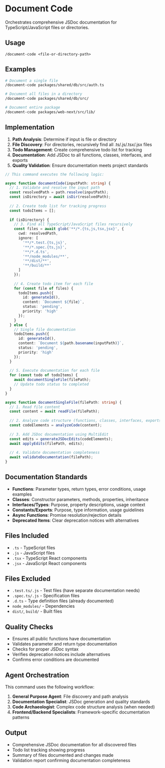 # Document Code

Orchestrates comprehensive JSDoc documentation for TypeScript/JavaScript files or directories.

## Usage

```
/document-code <file-or-directory-path>
```

## Examples

```bash
# Document a single file
/document-code packages/shared/db/src/auth.ts

# Document all files in a directory
/document-code packages/shared/db/src/

# Document entire package
/document-code packages/web-next/src/lib/
```

## Implementation

1. **Path Analysis**: Determine if input is file or directory
2. **File Discovery**: For directories, recursively find all .ts/.js/.tsx/.jsx files
3. **Todo Management**: Create comprehensive todo list for tracking
4. **Documentation**: Add JSDoc to all functions, classes, interfaces, and exports
5. **Quality Validation**: Ensure documentation meets project standards

```typescript
// This command executes the following logic:

async function documentCode(inputPath: string) {
  // 1. Validate and resolve the input path
  const resolvedPath = path.resolve(inputPath);
  const isDirectory = await isDir(resolvedPath);
  
  // 2. Create todo list for tracking progress
  const todoItems = [];
  
  if (isDirectory) {
    // 3. Find all TypeScript/JavaScript files recursively
    const files = await glob('**/*.{ts,js,tsx,jsx}', {
      cwd: resolvedPath,
      ignore: [
        '**/*.test.{ts,js}',
        '**/*.spec.{ts,js}',
        '**/*.d.ts',
        '**/node_modules/**',
        '**/dist/**',
        '**/build/**'
      ]
    });
    
    // 4. Create todo item for each file
    for (const file of files) {
      todoItems.push({
        id: generateId(),
        content: `Document ${file}`,
        status: 'pending',
        priority: 'high'
      });
    }
  } else {
    // Single file documentation
    todoItems.push({
      id: generateId(),
      content: `Document ${path.basename(inputPath)}`,
      status: 'pending',
      priority: 'high'
    });
  }
  
  // 5. Execute documentation for each file
  for (const todo of todoItems) {
    await documentSingleFile(filePath);
    // Update todo status to completed
  }
}

async function documentSingleFile(filePath: string) {
  // 1. Read file content
  const content = await readFile(filePath);
  
  // 2. Analyze code structure (functions, classes, interfaces, exports)
  const codeElements = analyzeCode(content);
  
  // 3. Add JSDoc documentation using MultiEdit
  const edits = generateJSDocEdits(codeElements);
  await applyEdits(filePath, edits);
  
  // 4. Validate documentation completeness
  await validateDocumentation(filePath);
}
```

## Documentation Standards

- **Functions**: Parameter types, return types, error conditions, usage examples
- **Classes**: Constructor parameters, methods, properties, inheritance
- **Interfaces/Types**: Purpose, property descriptions, usage context
- **Constants/Exports**: Purpose, type information, usage guidelines
- **Async Functions**: Promise resolution/rejection details
- **Deprecated Items**: Clear deprecation notices with alternatives

## Files Included

- `.ts` - TypeScript files
- `.js` - JavaScript files
- `.tsx` - TypeScript React components
- `.jsx` - JavaScript React components

## Files Excluded

- `.test.ts/.js` - Test files (have separate documentation needs)
- `.spec.ts/.js` - Specification files
- `.d.ts` - Type definition files (already documented)
- `node_modules/` - Dependencies
- `dist/`, `build/` - Built files

## Quality Checks

- Ensures all public functions have documentation
- Validates parameter and return type documentation
- Checks for proper JSDoc syntax
- Verifies deprecation notices include alternatives
- Confirms error conditions are documented

## Agent Orchestration

This command uses the following workflow:

1. **General Purpose Agent**: File discovery and path analysis
2. **Documentation Specialist**: JSDoc generation and quality standards
3. **Code Archaeologist**: Complex code structure analysis (when needed)
4. **Frontend/Backend Specialists**: Framework-specific documentation patterns

## Output

- Comprehensive JSDoc documentation for all discovered files
- Todo list tracking showing progress
- Summary of files documented and changes made
- Validation report confirming documentation completeness